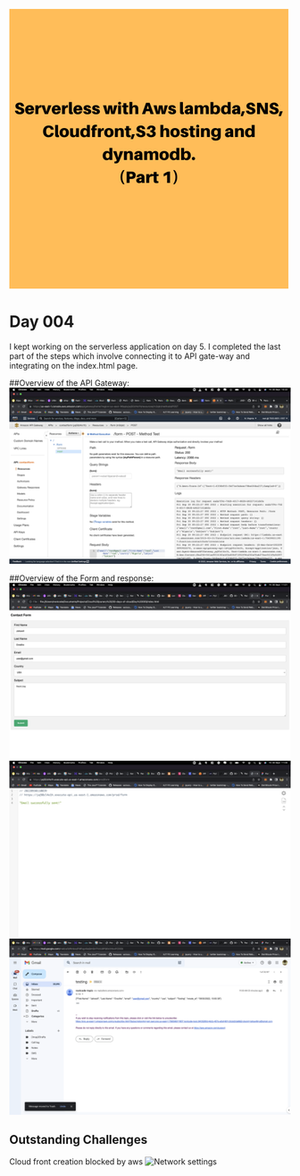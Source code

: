 ![banner image](./img/heading.png)

Day 004
===

I kept working on the serverless application on day 5. I completed the last part of the steps which involve connecting it to API gate-way and integrating on the index.html page.

##Overview of the API Gateway:<br/>
![Network settings](./img/api_gateway.png)


##Overview of the Form and response:<br/>
![Network settings](./img/form.png)
![Network settings](./img/response.png)
![Network settings](./img/received_email.png)


## Outstanding Challenges
Cloud front creation blocked by aws
![Network settings](./img/cloundfront.png)
